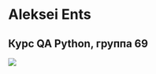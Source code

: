 # Aleksei Ents
## Курс QA Python, группа 69
![](https://hsto.org/webt/at/hc/te/athcte6ga3cwskfno-i48ag7dkk.png)
